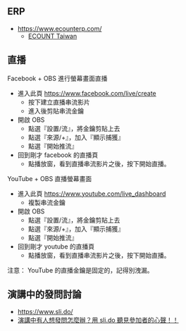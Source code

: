 ## ERP

* https://www.ecounterp.com/
  * [ECOUNT Taiwan](https://www.ecount.com.tw/)

## 直播

Facebook + OBS 進行螢幕畫面直播

* 進入此頁 https://www.facebook.com/live/create
  * 按下建立直播串流影片
  * 進入後剪貼串流金鑰
* 開啟 OBS
  * 點選『設置/流』，將金鑰剪貼上去
  * 點選『來源/+』，加入『顯示捕獲』
  * 點選『開始推流』
* 回到剛才 facebook 的直播頁
  * 點播放窗，看到直播串流影片之後，按下開始直播。

YouTube + OBS 直播螢幕畫面

* 進入此頁 https://www.youtube.com/live_dashboard
  * 複製串流金鑰
* 開啟 OBS
  * 點選『設置/流』，將金鑰剪貼上去
  * 點選『來源/+』，加入『顯示捕獲』
  * 點選『開始推流』
* 回到剛才 youtube 的直播頁
  * 點播放窗，看到直播串流影片之後，按下開始直播。

注意： YouTube 的直播金鑰是固定的，記得別洩漏。

## 演講中的發問討論

* https://www.sli.do/
* [演講中有人想發問怎麼辦？用 sli.do 聽見參加者的心聲！！](https://blog.accupass.com/use-sli-do-give-voice-to-your-audience.html)

